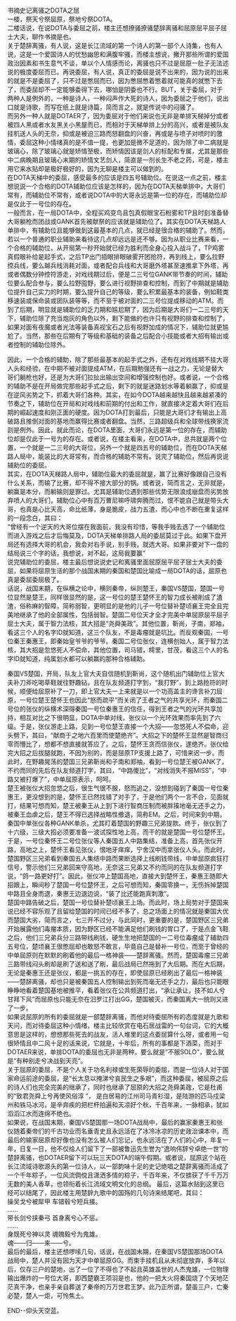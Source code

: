 书摘史记离骚之DOTA之屈  
一楼，祭天兮祭屈原，祭地兮祭DOTA。  
二楼话说，在说DOTA与委屈之前，楼主还想撩骚撩骚楚辞离骚和屈原屈平屈子屈士大夫，聊作书摘是也。  
关于楚辞离骚，有人说，这是长江流域的第一个诗人的第一部个人诗集，也有人说，这是一个爱国诗人的忧愁幽思和满腹牢骚，而楼主想说，撇开那些所谓的爱国政治因素和书生意气不谈，单以个人情感而论，离骚也只不过是屈原一肚子无法述说的极度委屈而已。再说委屈，有人说，真正的委屈是说不出来的，因为说的出来的就是不是委屈了，只不过是憋屈而已，因为憋屈憋着憋着就可能真的就憋下去了，而委屈却不一定能够委得下去，哪怕是阴委也不行。BUT，关于委屈，对于两种人是例外的，一种是诗人，一种闷声作大死的诗人，因为委屈之于他们，说出口就是诗歌，而写在纸上就是诗篇，简而言之，就是传说中的闷骚了。  
而另外一种人就是DOTAER了，因为委屈对于他们来说也无非是单排天梯掉分或者被四人黑或者水友黑关小黑屋而已，而相对于天梯单排上分的高兴，或者是被队友挂机送人头的无奈，抑或是被迫三路而怒翻盘的兴奋，再或是与喷子对喷时的激情，委屈这种小情绪真的是不值一提，也更加是微不足道的，因为除了中二病就是玻璃心，除了玻璃心就是矫情至极，而矫情因该是剑人的标配和专属，尤其是那些中二病晚期且玻璃心末期的矫情文艺剑人，简直是一剂长生不老之药，可是，楼主用它来水贴却是极好极好的，因为无聊是楼主可以做到的。  
在DOTA天梯中的委屈，感受最多的应该是四五号辅助位。在说这一点之前，楼主想说说一个合格的DOTA辅助位应该是怎样的，因为在DOTA天梯单排中，大哥们常有，而辅助位不常有，或者说DOTA中的大哥永远是第一位的存在，而辅助位却是仅此于一号位的存在。  
一般而言，在一局DOTA中，全程买鸡变鸟且包真假眼宝石粉雾和TP且时刻准备替大哥躺枪而团战或GANK首先被献祭的应该就是辅助位了。其实在DOTA天梯路人单排中，有辅助位且能够做到这最基本的几点，就已经是很合格的辅助了。然而，若以一个普通的职业辅助来看待这几点却远远是还不够。因为从职业比赛来看，一个合格的辅助位，从开局第一秒开始就已经为胜利而全身心投入战斗了，TP鸡雾真假眼补给是起手式，之后TP出门插眼排眼破雾开团抢符，再到线上，要么拉野控兵线，要么越兵线消耗对面，或者配合兵线和大哥磨外塔甚至速推拿下外塔，再或者偶数分钟控符游走，对戏线期过后，便是二三号位GANK带节奏的时间，辅助位要么配合参与，要么拉野囤野，要么进行视野排查和控制，而到了中期就是辅助位提升自己实力的时期，要么提升自己的等级，要么积累最基本的装备，例如鞋类移速装或保命装或团队装等等，而不至于被对面的二三号位提成移动的ATM。而到了后期，明显就是辅助位的乏力期和尴尬期了，因为后期是大哥们一二三号的天下，辅助位除了充当炮灰的角色以外，剩下能做的也许只有视野的排查和控制了，如果对面有夜魔或者光法等装备真视宝石之后有视野加成的情况下，辅助位就更尴尬了。当然，那些在后期有了等级和基础的装备之后配合小技能或者大招有输出或者控制的辅助位除外。  

因此，一个合格的辅助，除了那些最基本的起手式之外，还有在对戏线期不挂大哥人头和经验，在中期不被对面提成ATM，在后期勉强还有一战之力，无论是替大哥们躺枪也好，还是为大哥们拉扯出输出空间和增强控制也好。或者说，一个合格的辅助不是在开局做完那些起手式之后，剩下的就是迷路划水等着躺赢了，抑或是在逆风劣势之下，抓着大哥们各种。其实，在如今DOTA越来越快且越来越紧凑的节奏之下，辅助位在开局和对戏线和前期的付出和工作，就直接决定着大哥们在后期的崛起速度和刚正面的硬度。因为DOTA打到最后，只能是大哥们才有输出上高破路且推倒对面的基地而赢得比赛或者翻盘。当然，三路超级兵和全球带线换家流则是例外。因此，就此而论，在DOTA里面，大哥们永远是第一位的存在，而辅助位却是仅此于一号为的存在。或者说，在楼主看来，在DOTA中，总共就是两个位置，一个就是一二三号的大哥位，另外一个就是四五号的辅助位，而在DOTA天梯路人局中，能装比的大哥常有，而合格的辅助不常有。说完了辅助位，然后再说说辅助位的委屈。  
其实，在DOTA天梯路人局中，辅助位最大的委屈就是，赢了比赛好像跟自己没有什么关系，而输了比赛，却不得不接大部分的锅。或者说，简而言之，无非就是，躺赢是本分，而躺输则是罪过。尤其是辅助位遇到那些优势无限浪成崩盘而劣势放弃喷人的大哥们，辅助位心中有百万曹尼嘛呼啸奔腾而过，恨不能自己就是带头大哥，也真是心比天高，命比纸薄，身是脆皮，战力五渣，而心中也不断在重复这样的一段念白，其曰：  
“曾经有一个逆天的大哥位摆在我面前，我没有珍惜，等我手贱去选了一个辅助位而进入游戏之后才后悔莫及，DOTA天梯单排路人局的委屈莫过于此。如果下盘开局还有选择大哥的机会，我会对右手说，别手贱，就选大哥。如果非要对下一盘的结局说三个字的话，我想说，对不起，这局我要赢”  
说完辅助位的委屈，楼主最后想说说史记和离骚里面屈原屈平屈子屈士大夫的委屈，如果将屈原生活的那个战国末期的秦国和楚国比喻成一局DOTA的话，屈原也真是委屈委屈极了。  
话说，战国末期，在纵横之论中，横则秦帝，纵则楚王，秦国VS楚国，楚国一号位显然是楚王，同样很显然的是，这一号位的楚王楚怀王的智力成长被削成了渣渣，俗称麻的智障，简称弱智，更明显的是他的儿子一号位替补楚顷襄王完全且完美地继承了他的全部属性，包括弱智。楚国二号位天才全才完美中单屈原屈平屈子屈士大夫，属于智力法核，其大招是“尧舜美政”。其他位置，靳尚，子南，郑袖，看这三个人的名字ID就知道，这三个队友，不是毒瘤就是坑比。而反观秦国，一号位秦王秦惠王，即秦始皇爷爷的爷爷。秦国二号位张仪，连横创始人，属于智力法核，其大招是忽悠死人不偿命，其他位置，司马错，樗里，甘茂，看这三个人的名字ID就知道，纯属划水都可以躺赢的那种合格辅助。  

秦国VS楚国，开局，队友上官大夫自信随机到靳尚，这个随机出门辅助位上官大夫补刀斧吃喝草鞋就往野趣钻，且在队友频道打字到，“我打野”，到上路抢符的时候，顺便给屈原补了一刀，即上官大夫一上来就是以一个功高盖主的谗言补刀屈原，一号位楚王楚怀王也因此“怒而疏平”而关闭了王者之气的共享光环，而秦国二号位的张仪的纵横术深得秦国一号位秦惠王的信任，得到王者之气的光环共享加持，相互对比之下很明显，DOTA中单对线，张仪以一个光环效果而率先到了六级。于是，张仪游走上路，见到一号位楚王直接一个大招——忽悠死人不偿命，迎头劈下，其曰，“献商于之地六百里而使楚绝齐”。大招之下的楚怀王显然是智商归零而懵比了，想都不想直接就答应了。之后，楚怀王贪而信张仪，遂绝齐。张仪给完大招之后拔腿就跑，不因为别的，而是屈原TP支援上路了，可惜来迟一步。而此时，在野趣晃荡的楚国三兄弟靳尚和子南和郑袖，看到一号位楚王被GANK了，不约而同的先后在队友频道打字，其曰，“中路傻比”，“对线消失不报MISS”，“中路又被打爆了”，中单屈原表示，呵呵。  
楚王被张仪大招忽悠之后，很生气很不服，怒而追之，没想到碰到了秦国一号位秦惠王，更没想到的是，楚怀王已然找错了对手了，于是他们两个一言不合，见面就打，结果可想而知，楚王被秦王从上到下进行智商压制而被胖揍地毫无还手之力，被秦王血虐之后，楚王不得已选择战略性撤退，简称EM。之后，时间来到中期，秦国中单张仪各种GANK单杀，尤其盯着楚国的野趣三兄弟提款。终于，张仪到了十六级，三级大招必须要准备一波试探性地上高，而干的就是楚国一号位楚怀王。于是，一号位秦怀王二号位张仪等人秦国五人中路集结，准备上高，首先张仪开路，高地之上，楚怀王看见张仪，恨地牙痒痒，宁舍汉中而拿张仪人头。而此时，楚国野区三兄弟看到秦国五人集结中路而果断选择上线刷钱带线，中单屈原疯狂打信号，警示他们三兄弟回来守高地，无奈这三兄弟又不约而同的在队友频道打字说，“鸽一路更好打”。因此，张仪冲上楚国高地，直接大到楚怀王，秦惠王随即大招跟上，瞬间秒了楚国一号位楚怀王，之后可想而知，秦国零换一，无伤拆掉楚国中路且全身而退，秦惠王边退边说，“装了比还能跑真刺激”。  
楚国中路告破之后，楚国一号位替补楚顷襄王上场。而此时，场上局势对于楚国来说已经不容乐观了且留给楚国的时间已经不多了，总之场面上的情况就是秦国大优而楚国大劣，简而言之，七三开不过分，与此同时，更重要的是，楚国野区三兄弟开始展露他们毒瘤本质，因为野区已经不能满足他们刷钱的胃口了，于是点金飞鞋之后，他们三兄弟兵分三路带线刷钱，硬生生地把楚国的一二号位毒瘤成了辅助四五号位，楚顷襄王很憋屈却也敢怒不敢言，毕竟自己是替补一号位，而至于曾经的中单屈原则在默默的刷着他的最后一格神装——楚辞离骚。然而，楚国毒瘤三兄弟三路带线闷头刷却是刷了送和送了刷，最后战局已然拖到了大后期。而在大后期，无论是秦惠王还是张仪，都是一挑五的存在，即使屈原已经刷出了最后一格神装——楚辞离骚，却也只是被秦国五人控制输出到死而毫无还手之力，最后也只能眼睁睁地看着楚国基地被推平，看着张仪在公共频道打出，“承让承让，技不如人兮甘拜下风”而屈原也只能无奈在汨罗江打出GG，楚国被灭，而秦国离大一统则又进了一步。  
如果说屈原的所有的委屈就是一部楚辞离骚，而他对待委屈所有的态度就是九歌和天问，而对待委屈这种小情绪，楼主比较欣赏在电石居战雷的一句台词，它的大概意思是这样的，想想那些死去的战友，活人堆里的这点委屈算什么呀，或者用一句很矫情且中二风十足的话来说，它就是，十年后，所有的事都是下酒菜，而对于DOTAER来说，单排DOTA的委屈也无非是两种，要么就是“不服SOLO”，要么就是“有种别走兮决战到天亮”。  
关于屈原的委屈，不是个人关于功名利禄或生死荣辱的委屈，而是一位诗人对于国家命运前途的委屈，是“长太息以掩涕兮哀民生之多艰”，而这种委屈，被屈原之后的诗人们也完全完美的继承了，同时也继承了屈原的大招之尧舜美政，它是杜甫的“致君尧舜上兮再使风俗淳 ”， 是白居易的江州司马青衫湿，是陆游的匹马戍梁州和铁马冰河，是辛弃疾的把栏杆拍遍和天凉好个秋，千百年来，一脉相承，犹如滔滔江水而连绵不绝也。  
如果说，在战国末期，秦国VS楚国那一场DOTA战局中，最后的赢家秦惠王和张仪随着秦帝们的千古功业而名垂青史且永远活在了冰冷冰凉的历史政治课本中，而最后的输家屈原却好像也没有怎么被人们忘记，也永远活在了人们的心中，年复一年，日复一日，他不仅给人们留下了一部被鲁迅先生誉为“逸响伟辞兮卓绝一世”的楚辞离骚，也DOTAER留下可以玩三天DOTA的端午假期。或者说，屈原这个站在长江流域诗歌源头的第一位诗人，以一部韵味十足的史记绝唱之楚辞离骚而活成了一个千年粽子，一位风流倜傥且潇洒多情的粽子，千百年来，不仅掳获了千千万万无数的美人香草，也领衔着长江流域文明文化的总纲。
最后，这篇水贴到这里已经可以结尾了，因此楼主用楚辞九歌中的国殇的几句诗来结尾吧，其曰：  
操吴戈兮被犀甲 车错毂兮短兵接。   
……  
带长剑兮挟秦弓 首身离兮心不惩。   
……    
身既死兮神以灵 魂魄毅兮为鬼雄。  
魂——归——来——兮。  
最后的最后，楼主还想啰嗦几句，话说，在战国末期，在秦国VS楚国那场DOTA战局中，楚人并没有因为天才中单屈原GG。而束手挂机且从未彻底放弃，多年以后，仅存三户的楚地，出了一位了不得也了不起且英雄盖世的人杰鬼雄，一位物理输出爆炸的一号位大哥，即西楚霸王项羽是也，他的一把大火将秦国烧了个天地茫茫真干净，也亲手亲自葬送了秦帝的万万世君王梦。此乃正所谓，楚虽三户，亡秦必楚，楚人一炬，可怜焦土。

END--仰头天空蓝。